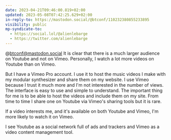 ```yaml
---
date: 2023-04-21T09:46:00.819+02:00
updated: 2023-05-08T07:42:25.629+02:00
in-reply-to: https://mastodon.social/@btconf/110232380855233895
visibility: public
mp-syndicate-to:
  - https://social.lol/@alienlebarge
  - https://twitter.com/alienlebarge
---
```

@btconf@mastodon.social It is clear that there is a much larger audience on Youtube and not on Vimeo. Personally, I watch a lot more videos on Youtube than on Vimeo.

But I have a Vimeo Pro account. I use it to host the music videos I make with my modular synthesizer and share them on my website. I use Vimeo because I trust it much more and I'm not interested in the number of views. The interface is easy to use and simple to understand. The important thing for me is to be able to host the videos and include them on my site. From time to time I share one on Youtube via Vimeo's sharing tools but it is rare.

If a video interests me, and it's available on both Youtube and Vimeo, I'm more likely to watch it on Vimeo.

I see Youtube as a social network full of ads and trackers and Vimeo as a video content management tool.
